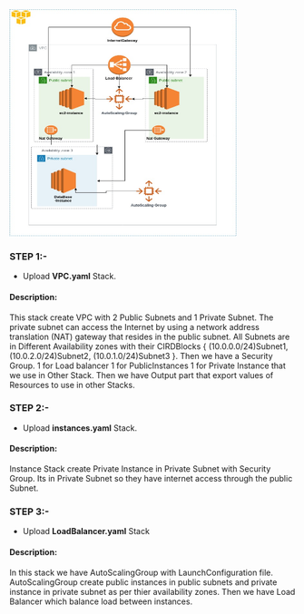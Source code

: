 <img src= "https://github.com/sikandarqaisar/CloudFormation-MYSQLWebApplication/blob/master/image.jpg" width="400" height="400">

### STEP 1:-
- Upload **VPC.yaml** Stack. 

#### Description: 
This stack create VPC with 2 Public Subnets and 1 Private Subnet. The private subnet can access the Internet by using a network address translation (NAT) gateway that resides in the public subnet. All Subnets are in Different Availability zones with their CIRDBlocks { (10.0.0.0/24)Subnet1, (10.0.2.0/24)Subnet2, (10.0.1.0/24)Subnet3 }. Then we have a Security Group. 1 for Load balancer 1 for PublicInstances 1 for Private Instance that we use in Other Stack. Then we have Output part that export values of Resources to use in other Stacks.

### STEP 2:-
- Upload **instances.yaml** Stack.

#### Description: 
Instance Stack create Private Instance in Private Subnet with Security Group. Its in Private Subnet so they have internet access through the public Subnet. 

### STEP 3:-
- Upload **LoadBalancer.yaml** Stack 

#### Description:
In this stack we have AutoScalingGroup with LaunchConfiguration file. AutoScalingGroup create public instances in public subnets and private instance in private subnet as per thier availability zones. Then we have Load Balancer which balance load between instances.
